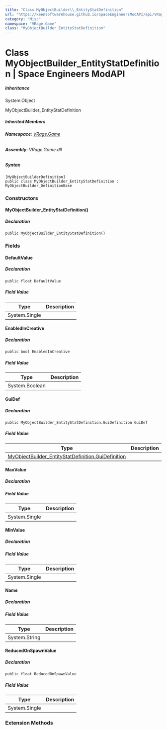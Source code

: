 ```yaml
---
title: "Class MyObjectBuilder\\_EntityStatDefinition"
url: "https://keensoftwarehouse.github.io/SpaceEngineersModAPI/api/VRage.Game.MyObjectBuilder_EntityStatDefinition.html"
category: "Misc"
namespace: "VRage.Game"
class: "MyObjectBuilder_EntityStatDefinition"
---
```


# Class MyObjectBuilder\_EntityStatDefinition | Space Engineers ModAPI

##### Inheritance

System.Object

MyObjectBuilder\_EntityStatDefinition

##### Inherited Members

###### **Namespace**: [VRage.Game](https://keensoftwarehouse.github.io/SpaceEngineersModAPI/api/VRage.Game.html)

###### **Assembly**: VRage.Game.dll

##### Syntax

```
[MyObjectBuilderDefinition]
public class MyObjectBuilder_EntityStatDefinition : MyObjectBuilder_DefinitionBase
```

### Constructors

#### MyObjectBuilder\_EntityStatDefinition()

##### Declaration

```
public MyObjectBuilder_EntityStatDefinition()
```

### Fields

#### DefaultValue

##### Declaration

```
public float DefaultValue
```

##### Field Value

| Type | Description |
| --- | --- |
| System.Single |     |

#### EnabledInCreative

##### Declaration

```
public bool EnabledInCreative
```

##### Field Value

| Type | Description |
| --- | --- |
| System.Boolean |     |

#### GuiDef

##### Declaration

```
public MyObjectBuilder_EntityStatDefinition.GuiDefinition GuiDef
```

##### Field Value

| Type | Description |
| --- | --- |
| [MyObjectBuilder\_EntityStatDefinition.GuiDefinition](https://keensoftwarehouse.github.io/SpaceEngineersModAPI/api/VRage.Game.MyObjectBuilder_EntityStatDefinition.GuiDefinition.html) |     |

#### MaxValue

##### Declaration

##### Field Value

| Type | Description |
| --- | --- |
| System.Single |     |

#### MinValue

##### Declaration

##### Field Value

| Type | Description |
| --- | --- |
| System.Single |     |

#### Name

##### Declaration

##### Field Value

| Type | Description |
| --- | --- |
| System.String |     |

#### ReducedOnSpawnValue

##### Declaration

```
public float ReducedOnSpawnValue
```

##### Field Value

| Type | Description |
| --- | --- |
| System.Single |     |

### Extension Methods